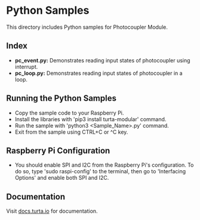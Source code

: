 # Python Samples
This directory includes Python samples for Photocoupler Module.

## Index
* __pc_event.py:__ Demonstrates reading input states of photocoupler using interrupt.
* __pc_loop.py:__ Demonstrates reading input states of photocoupler in a loop.

## Running the Python Samples
* Copy the sample code to your Raspberry Pi.
* Install the libraries with 'pip3 install turta-modular' command.
* Run the sample with 'python3 <Sample_Name>.py' command.
* Exit from the sample using CTRL+C or ^C key.

## Raspberry Pi Configuration
* You should enable SPI and I2C from the Raspberry Pi's configuration. To do so, type 'sudo raspi-config' to the terminal, then go to 'Interfacing Options' and enable both SPI and I2C.

## Documentation
Visit [docs.turta.io](https://docs.turta.io) for documentation.
